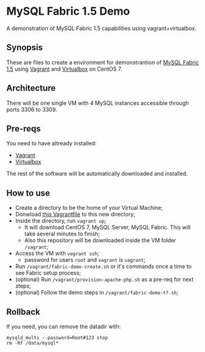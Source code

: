 MySQL Fabric 1.5 Demo
=====================

A demonstration of MySQL Fabric 1.5 capabilities using vagrant+virtualbox.

## Synopsis
These are files to create a environment for demonstrantion of [MySQL Fabric 1.5](http://dev.mysql.com/doc/mysql-utilities/1.5/en/fabric.html) using [Vagrant](https://www.vagrantup.com/) and [Virtualbox](https://www.virtualbox.org/) on CentOS 7.

## Architecture
There will be one single VM with 4 MySQL instances accessible through ports 3306 to 3309.

## Pre-reqs
You need to have altready installed:
- [Vagrant](https://www.vagrantup.com/downloads.html) 
- [Virtualbox](https://www.virtualbox.org/wiki/Downloads)

The rest of the software will be automatically downloaded and installed.

## How to use

- Create a directory to be the home of your Virtual Machine;
- Donwload [this Vagrantfile](https://raw.githubusercontent.com/alastori/mysql-fabric-demo/master/Vagrantfile) to this new directory;
- Inside the directory, run ```vagrant up```;
  - It will download CentOS 7, MySQL Server, MySQL Fabric. This will take several minutes to finish;
  - Also this repository will be downloaded inside the VM folder ```/vagrant```;
- Access the VM with ```vagrant ssh```;
  - password for users ```root``` and ```vagrant``` is ```vagrant```;
- Run ```/vagrant/fabric-demo-create.sh``` or it's commands once a time to see Fabric setup process;
- (optional) Run ```/vagrant/provision-apache-php.sh``` as a pre-req for next steps;
- (optional) Follow the demo steps in ```/vagrant/fabric-demo-t?.sh```;
  
## Rollback

If you need, you can remove the datadir with:
```
mysqld_multi --password=Root#123 stop
rm -Rf /data/mysql*
```
